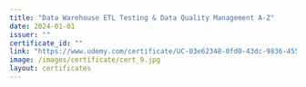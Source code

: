 ```yaml
---
title: "Data Warehouse ETL Testing & Data Quality Management A-Z"
date: 2024-01-01
issuer: ""
certificate_id: ""
link: "https://www.udemy.com/certificate/UC-03e62348-0fd0-43dc-9836-455051ecc78e/"
image: /images/certificate/cert_9.jpg
layout: certificates
---
```

